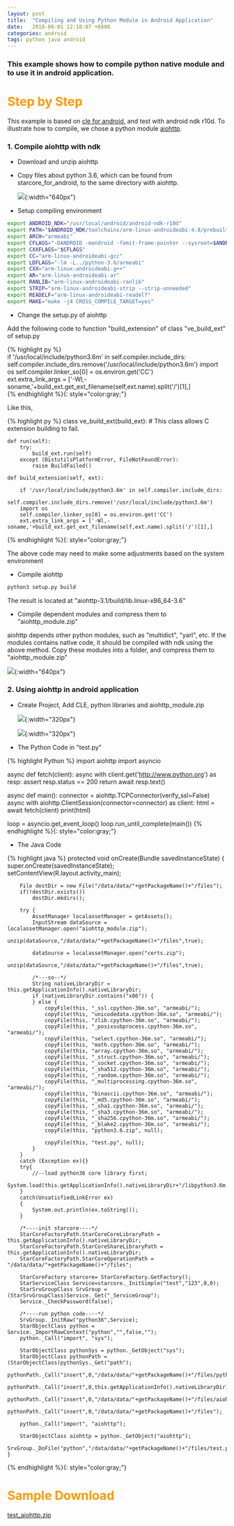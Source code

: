 ```yaml
---
layout: post
title:  "Compiling and Using Python Module in Android Application"
date:   2018-06-01 12:10:07 +0800
categories: android
tags: python java android
---
```


### This example shows how to compile python native module and to use it in android application.

<h1 align = "left"><font color="#FF9900">Step by Step</font></h1>

This example is based on [cle for android](https://github.com/srplab/starcore_for_android), and test with android ndk r10d.
To illustrate how to compile, we chose a python module [aiohttp](https://github.com/aio-libs/aiohttp).


### 1. Compile aiohttp with ndk

* Download and unzip aiohttp

* Copy files about python 3.6, which can be found from starcore_for_android, to the same directory with aiohttp.

  ![](/images/compiling_and_using_python_module_in_android_pci1.png){:width="640px"}

* Setup compiling environment

```sh
export ANDROID_NDK="/usr/local/android/android-ndk-r10d"
export PATH="$ANDROID_NDK/toolchains/arm-linux-androideabi-4.8/prebuilt/linux-x86_64/bin/:$ANDROID_NDK:$ANDROID_NDK/tools:/usr/local/bin:/usr/bin:/bin:$PATH"
export ARCH="armeabi"
export CFLAGS="-DANDROID -mandroid -fomit-frame-pointer --sysroot=$ANDROID_NDK/platforms/android-9/arch-arm -I../python-3.6/armeabi/include/python3.6m"
export CXXFLAGS="$CFLAGS"
export CC="arm-linux-androideabi-gcc"
export LDFLAGS="-lm -L../python-3.6/armeabi"
export CXX="arm-linux-androideabi-g++"
export AR="arm-linux-androideabi-ar"
export RANLIB="arm-linux-androideabi-ranlib"
export STRIP="arm-linux-androideabi-strip --strip-unneeded"
export READELF="arm-linux-androideabi-readelf"
export MAKE="make -j4 CROSS_COMPILE_TARGET=yes"
```

* Change the setup.py of aiohttp

Add the following code to function "build_extension" of class "ve_build_ext" of setup.py

  {% highlight py %}   
        if '/usr/local/include/python3.6m' in self.compiler.include_dirs:
            self.compiler.include_dirs.remove('/usr/local/include/python3.6m')
        import os
        self.compiler.linker_so[0] = os.environ.get('CC')  
        ext.extra_link_args = ['-Wl,-soname,'+build_ext.get_ext_filename(self,ext.name).split('/')[1],]        
  {% endhighlight %}{: style="color:gray;"}

Like this,

  {% highlight py %}
class ve_build_ext(build_ext):
    # This class allows C extension building to fail.

    def run(self):   
        try:
            build_ext.run(self)
        except (DistutilsPlatformError, FileNotFoundError):
            raise BuildFailed()

    def build_extension(self, ext):  
    
        if '/usr/local/include/python3.6m' in self.compiler.include_dirs:
            self.compiler.include_dirs.remove('/usr/local/include/python3.6m')
        import os
        self.compiler.linker_so[0] = os.environ.get('CC')  
        ext.extra_link_args = ['-Wl,-soname,'+build_ext.get_ext_filename(self,ext.name).split('/')[1],]
        
  {% endhighlight %}{: style="color:gray;"}
  
The above code may need to make some adjustments based on the system environment    
  
* Compile aiohttp

```sh
python3 setup.py build
```

The result is located at "aiohttp-3.1/build/lib.linux-x86_64-3.6" 

* Compile dependent modules and compress them to "aiohttp_module.zip"

aiohttp depends other python modules, such as "multidict", "yarl", etc. If the modules contains native code, it should be compiled with ndk using the above method.
Copy these modules into a folder, and compress them to "aiohttp_module.zip"

![](/images/compiling_and_using_python_module_in_android_pci2.png){:width="640px"}

### 2. Using aiohttp in android application

* Create Project, Add CLE, python libraries and aiohttp_module.zip

  ![](/images/compiling_and_using_python_module_in_android_pci3.png){:width="320px"}
  
  ![](/images/compiling_and_using_python_module_in_android_pci4.png){:width="320px"}
  
* The Python Code in "test.py"

{% highlight Python %}
import aiohttp
import asyncio

async def fetch(client):
    async with client.get('http://www.python.org') as resp:
        assert resp.status == 200
        return await resp.text()


async def main():
    connector = aiohttp.TCPConnector(verify_ssl=False)
    async with aiohttp.ClientSession(connector=connector) as client:
        html = await fetch(client)
        print(html)

loop = asyncio.get_event_loop()
loop.run_until_complete(main())
{% endhighlight %}{: style="color:gray;"}  
  
* The Java Code  

{% highlight java %}
    protected void onCreate(Bundle savedInstanceState) {
        super.onCreate(savedInstanceState);
        setContentView(R.layout.activity_main);

        File destDir = new File("/data/data/"+getPackageName()+"/files");
        if(!destDir.exists())
            destDir.mkdirs();

        try {
            AssetManager localassetManager = getAssets();
            InputStream dataSource = localassetManager.open("aiohttp_module.zip");
            unzip(dataSource,"/data/data/"+getPackageName()+"/files",true);

            dataSource = localassetManager.open("certs.zip");
            unzip(dataSource,"/data/data/"+getPackageName()+"/files",true);

            /*---so--*/
            String nativeLibraryDir = this.getApplicationInfo().nativeLibraryDir;
            if (nativeLibraryDir.contains("x86")) {
            } else {
                copyFile(this, "_ssl.cpython-36m.so", "armeabi/");
                copyFile(this, "unicodedata.cpython-36m.so", "armeabi/");
                copyFile(this, "zlib.cpython-36m.so", "armeabi/");
                copyFile(this, "_posixsubprocess.cpython-36m.so", "armeabi/");
                copyFile(this, "select.cpython-36m.so", "armeabi/");
                copyFile(this, "math.cpython-36m.so", "armeabi/");
                copyFile(this, "array.cpython-36m.so", "armeabi/");
                copyFile(this, "_struct.cpython-36m.so", "armeabi/");
                copyFile(this, "_socket.cpython-36m.so", "armeabi/");
                copyFile(this, "_sha512.cpython-36m.so", "armeabi/");
                copyFile(this, "_random.cpython-36m.so", "armeabi/");
                copyFile(this, "_multiprocessing.cpython-36m.so", "armeabi/");
                copyFile(this, "binascii.cpython-36m.so", "armeabi/");
                copyFile(this, "_md5.cpython-36m.so", "armeabi/");
                copyFile(this, "_sha1.cpython-36m.so", "armeabi/");
                copyFile(this, "_sha3.cpython-36m.so", "armeabi/");
                copyFile(this, "_sha256.cpython-36m.so", "armeabi/");
                copyFile(this, "_blake2.cpython-36m.so", "armeabi/");
                copyFile(this, "python3.6.zip", null);

                copyFile(this, "test.py", null);
            }
        }
        catch (Exception ex){}
        try{
            //--load python36 core library first;
            System.load(this.getApplicationInfo().nativeLibraryDir+"/libpython3.6m.so");
        }
        catch(UnsatisfiedLinkError ex)
        {
            System.out.println(ex.toString());
        }

        /*----init starcore----*/
        StarCoreFactoryPath.StarCoreCoreLibraryPath = this.getApplicationInfo().nativeLibraryDir;
        StarCoreFactoryPath.StarCoreShareLibraryPath = this.getApplicationInfo().nativeLibraryDir;
        StarCoreFactoryPath.StarCoreOperationPath = "/data/data/"+getPackageName()+"/files";

        StarCoreFactory starcore= StarCoreFactory.GetFactory();
        StarServiceClass Service=starcore._InitSimple("test","123",0,0);
        StarSrvGroupClass SrvGroup = (StarSrvGroupClass)Service._Get("_ServiceGroup");
        Service._CheckPassword(false);

        /*----run python code----*/
        SrvGroup._InitRaw("python36",Service);
        StarObjectClass python = Service._ImportRawContext("python","",false,"");
        python._Call("import", "sys");

        StarObjectClass pythonSys = python._GetObject("sys");
        StarObjectClass pythonPath = (StarObjectClass)pythonSys._Get("path");
        pythonPath._Call("insert",0,"/data/data/"+getPackageName()+"/files/python3.6.zip");
        pythonPath._Call("insert",0,this.getApplicationInfo().nativeLibraryDir);
        pythonPath._Call("insert",0,"/data/data/"+getPackageName()+"/files/aiohttp_module");
        pythonPath._Call("insert",0,"/data/data/"+getPackageName()+"/files");

        python._Call("import", "aiohttp");

        StarObjectClass aiohttp = python._GetObject("aiohttp");
        SrvGroup._DoFile("python","/data/data/"+getPackageName()+"/files/test.py");
    }
{% endhighlight %}{: style="color:gray;"}

<h1 align = "left"><font color="#FF9900">Sample Download</font></h1>

[test_aiohttp.zip](/datas/test_aiohttp.zip  "test_aiohttp")


